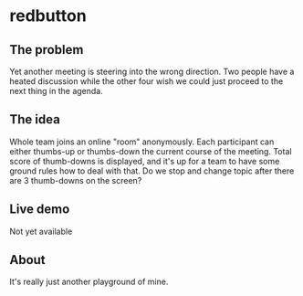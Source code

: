 # redbutton

## The problem
Yet another meeting is steering into the wrong direction. Two people have a heated discussion while the other four
wish we could just proceed to the next thing in the agenda.


## The idea
Whole team joins an online "room" anonymously. Each participant can either thumbs-up or thumbs-down the current 
course of the meeting. Total score of thumb-downs is displayed, and it's up for a team to have some ground rules
how to deal with that. Do we stop and change topic after there are 3 thumb-downs on the screen? 

## Live demo
Not yet available

## About
It's really just another playground of mine.
